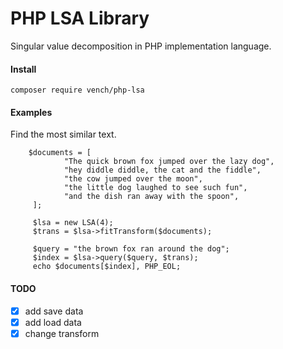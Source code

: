 # PHP LSA Library

Singular value decomposition in PHP implementation language.

#### Install

```composer require vench/php-lsa```

#### Examples

Find the most similar text.
```
    $documents = [
            "The quick brown fox jumped over the lazy dog",
            "hey diddle diddle, the cat and the fiddle",
            "the cow jumped over the moon",
            "the little dog laughed to see such fun",
            "and the dish ran away with the spoon",
     ];

     $lsa = new LSA(4);
     $trans = $lsa->fitTransform($documents);
     
     $query = "the brown fox ran around the dog";
     $index = $lsa->query($query, $trans);
     echo $documents[$index], PHP_EOL;

```

#### TODO
- [x] add save data
- [x] add load data
- [x] change transform